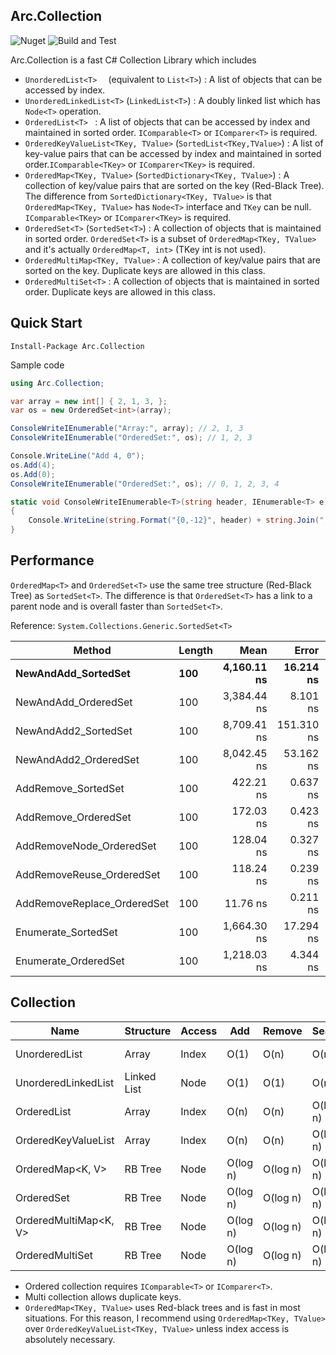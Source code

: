 ﻿## Arc.Collection
![Nuget](https://img.shields.io/nuget/v/Arc.Collection) ![Build and Test](https://github.com/archi-Doc/Arc.Collection/workflows/Build%20and%20Test/badge.svg)



Arc.Collection is a fast C# Collection Library which includes

- ```UnorderedList<T>  ``` (equivalent to ```List<T>```) : A list of objects that can be accessed by index.
- ```UnorderedLinkedList<T>``` (```LinkedList<T>```) : A doubly linked list which has ```Node<T>``` operation.
- ```OrderedList<T> ``` : A list of objects that can be accessed by index and maintained in sorted order. ```IComparable<T>``` or ```IComparer<T>``` is required.
- ```OrderedKeyValueList<TKey, TValue>``` (```SortedList<TKey,TValue>```) : A list of key-value pairs that can be accessed by index and maintained in sorted order.```IComparable<TKey>``` or ```IComparer<TKey>``` is required.
- ```OrderedMap<TKey, TValue>``` (```SortedDictionary<TKey, TValue>```) : A collection of key/value pairs that are sorted on the key (Red-Black Tree). The difference from ```SortedDictionary<TKey, TValue>``` is that ```OrderedMap<TKey, TValue>``` has ```Node<T>``` interface and ```TKey``` can be null. ```IComparable<TKey>``` or ```IComparer<TKey>``` is required.
- ```OrderedSet<T>``` (```SortedSet<T>```) : A collection of objects that is maintained in sorted order. ```OrderedSet<T>``` is a subset of ```OrderedMap<TKey, TValue>``` and it's actually ```OrderedMap<T, int>``` (TKey int is not used).
- ```OrderedMultiMap<TKey, TValue>``` : A collection of key/value pairs that are sorted on the key. Duplicate keys are allowed in this class.
- ```OrderedMultiSet<T>``` :  A collection of objects that is maintained in sorted order. Duplicate keys are allowed in this class.



## Quick Start

```
Install-Package Arc.Collection
```

Sample code

```csharp
using Arc.Collection;
```

```csharp
var array = new int[] { 2, 1, 3, };
var os = new OrderedSet<int>(array);

ConsoleWriteIEnumerable("Array:", array); // 2, 1, 3
ConsoleWriteIEnumerable("OrderedSet:", os); // 1, 2, 3

Console.WriteLine("Add 4, 0");
os.Add(4);
os.Add(0);
ConsoleWriteIEnumerable("OrderedSet:", os); // 0, 1, 2, 3, 4

static void ConsoleWriteIEnumerable<T>(string header, IEnumerable<T> e)
{
    Console.WriteLine(string.Format("{0,-12}", header) + string.Join(", ", e));
}
```



## Performance

```OrderedMap<T>``` and ```OrderedSet<T>``` use the same tree structure (Red-Black Tree) as ```SortedSet<T>```. The difference is that ```OrderedSet<T>``` has a link to a parent node and is overall faster than ```SortedSet<T>```.

Reference: ```System.Collections.Generic.SortedSet<T>```

| Method                      | Length    |                Mean |            Error |           StdDev |              Median |       Gen 0 |    Allocated |
| --------------------------- | --------- | ------------------: | ---------------: | ---------------: | ------------------: | ----------: | -----------: |
| **NewAndAdd_SortedSet**     | **100**   |     **4,160.11 ns** |    **16.214 ns** |    **22.730 ns** |     **4,157.33 ns** |  **1.0223** |   **4288 B** |
| NewAndAdd_OrderedSet        | 100       |         3,384.44 ns |         8.101 ns |        12.126 ns |         3,384.49 ns |      1.4381 |       6024 B |
| NewAndAdd2_SortedSet        | 100       |         8,709.41 ns |       151.310 ns |       221.788 ns |         8,551.29 ns |      1.8463 |       7776 B |
| NewAndAdd2_OrderedSet       | 100       |         8,042.45 ns |        53.162 ns |        79.570 ns |         8,043.79 ns |      2.0599 |       8664 B |
| AddRemove_SortedSet         | 100       |           422.21 ns |         0.637 ns |         0.934 ns |           421.94 ns |      0.0381 |        160 B |
| AddRemove_OrderedSet        | 100       |           172.03 ns |         0.423 ns |         0.593 ns |           171.93 ns |      0.0534 |        224 B |
| AddRemoveNode_OrderedSet    | 100       |           128.04 ns |         0.327 ns |         0.469 ns |           127.89 ns |      0.0534 |        224 B |
| AddRemoveReuse_OrderedSet   | 100       |           118.24 ns |         0.239 ns |         0.335 ns |           118.13 ns |           - |            - |
| AddRemoveReplace_OrderedSet | 100       |            11.76 ns |         0.211 ns |         0.289 ns |            11.54 ns |           - |            - |
| Enumerate_SortedSet         | 100       |         1,664.30 ns |        17.294 ns |        25.349 ns |         1,682.97 ns |      0.0401 |        168 B |
| Enumerate_OrderedSet        | 100       |         1,218.03 ns |         4.344 ns |         6.230 ns |         1,219.51 ns |      0.0114 |         48 B |



## Collection

| Name                   | Structure   | Access | Add      | Remove   | Search   | Sort       | Enum.    |
| ---------------------- | ----------- | ------ | -------- | -------- | -------- | ---------- | -------- |
| UnorderedList<T>       | Array       | Index  | O(1)     | O(n)     | O(n)     | O(n log n) | O(1)     |
| UnorderedLinkedList<T> | Linked List | Node   | O(1)     | O(1)     | O(n)     | O(n log n) | O(1)     |
| OrderedList<T>         | Array       | Index  | O(n)     | O(n)     | O(log n) | Sorted     | O(1)     |
| OrderedKeyValueList<V> | Array       | Index  | O(n)     | O(n)     | O(log n) | Sorted     | O(1)     |
| OrderedMap<K, V>       | RB Tree     | Node   | O(log n) | O(log n) | O(log n) | Sorted     | O(log n) |
| OrderedSet<T>          | RB Tree     | Node   | O(log n) | O(log n) | O(log n) | Sorted     | O(log n) |
| OrderedMultiMap<K, V>  | RB Tree     | Node   | O(log n) | O(log n) | O(log n) | Sorted     | O(log n) |
| OrderedMultiSet<T>     | RB Tree     | Node   | O(log n) | O(log n) | O(log n) | Sorted     | O(log n) |

- Ordered collection requires ```IComparable<T>``` or ```IComparer<T>```.
- Multi collection allows duplicate keys.
- ```OrderedMap<TKey, TValue>``` uses Red-black trees and is fast in most situations.
  For this reason, I recommend using ```OrderedMap<TKey, TValue>``` over ```OrderedKeyValueList<TKey, TValue>``` unless index access is absolutely necessary.

